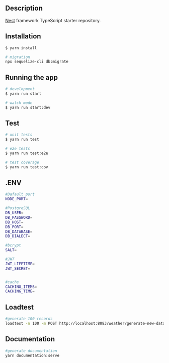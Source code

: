 ## Description

[Nest](https://github.com/nestjs/nest) framework TypeScript starter repository.

## Installation

```bash
$ yarn install

# migration
npx sequelize-cli db:migrate
```

## Running the app

```bash
# development
$ yarn run start

# watch mode
$ yarn run start:dev
```

## Test

```bash
# unit tests
$ yarn run test

# e2e tests
$ yarn run test:e2e

# test coverage
$ yarn run test:cov
```

## .ENV

```bash
#Dafault port
NODE_PORT=

#PostgreSQL
DB_USER=
DB_PASSWORD=
DB_HOST=
DB_PORT=
DB_DATABASE=
DB_DIALECT=

#bcrypt
SALT=

#JWT
JWT_LIFETIME=
JWT_SECRET=


#cache
CACHING_ITEMS=
CACHING_TIME=
```

## Loadtest

```bash
#generate 100 records
loadtest -n 100 -m POST http://localhost:8083/weather/generate-new-data
```

## Documentation

```bash
#generate documentation
yarn documentation:serve
```
